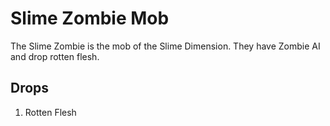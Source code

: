 # Slime Zombie Mob

The Slime Zombie is the mob of the Slime Dimension. They have Zombie AI and drop rotten flesh.

## Drops

1) Rotten Flesh
